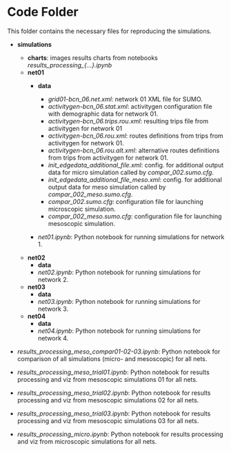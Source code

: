 # Code Folder 

This folder contains the necessary files for reproducing the simulations.

* **simulations**  
	* **charts**: images results charts from notebooks *results_processing_{...}.ipynb*   
	* **net01**  
		* **data**
			* *grid01-bcn_06.net.xml*: network 01 XML file for SUMO.
			* *activitygen-bcn_06.stat.xml*: activitygen configuration file with demographic data for network 01.
			* *activitygen-bcn_06.trips.rou.xml*: resulting trips file from activitygen for network 01
			* *activitygen-bcn_06.rou.xml*: routes definitions from trips from activitygen for network 01.
			* *activitygen-bcn_06.rou.alt.xml*: alternative routes definitions from trips from activitygen for network 01.    
			* *init_edgedata_additional_file.xml*: config. for additional output data for micro simulation called by *compar_002.sumo.cfg*.        
			* *init_edgedata_additional_file_meso.xml*: config. for additional output data for meso simulation called by *compar_002_meso.sumo.cfg*.   
			* *compar_002.sumo.cfg*: configuration file for launching microscopic simulation.            
			* *compar_002_meso.sumo.cfg*: configuration file for launching mesoscopic simulation.          
			
		* *net01.ipynb*: Python notebook for running simulations for network 1.
	* **net02**  
		* **data**
		* *net02.ipynb*: Python notebook for running simulations for network 2.
	* **net03**  
		* **data**
		* *net03.ipynb*: Python notebook for running simulations for network 3.
	* **net04**  
		* **data**
		* *net04.ipynb*: Python notebook for running simulations for network 4.

* *results_processing_meso_compar01-02-03.ipynb*: Python notebook for comparison of all simulations (micro- and mesoscopic) for all nets.
* *results_processing_meso_trial01.ipynb*: Python notebook for results processing and viz from mesoscopic simulations 01 for all nets.
* *results_processing_meso_trial02.ipynb*: Python notebook for results processing and viz from mesoscopic simulations 02 for all nets.
* *results_processing_meso_trial03.ipynb*: Python notebook for results processing and viz from mesoscopic simulations 03 for all nets.
* *results_processing_micro.ipynb*: Python notebook for results processing and viz from microscopic simulations for all nets.

